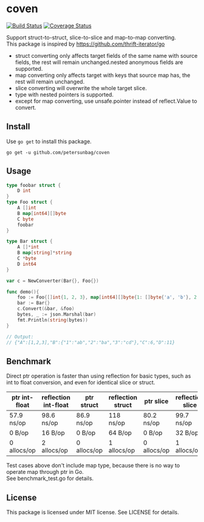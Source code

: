 # coven #

[![Build Status](https://travis-ci.org/petersunbag/coven.svg?branch=master)](https://travis-ci.org/petersunbag/coven)
[![Coverage Status](https://coveralls.io/repos/github/petersunbag/coven/badge.svg?branch=master&98)](https://coveralls.io/github/petersunbag/coven?branch=master)

Support struct-to-struct, slice-to-slice and map-to-map converting.  
This package is inspired by https://github.com/thrift-iterator/go
* struct converting only affects target fields of the same name with source fields, the rest will remain unchanged.nested anonymous fields are supported.
* map converting only affects target with keys that source map has, the rest will remain unchanged.
* slice converting will overwrite the whole target slice.
* type with nested pointers is supported.
* except for map converting, use unsafe.pointer instead of reflect.Value to convert.
## Install ##

Use `go get` to install this package.

    go get -u github.com/petersunbag/coven

## Usage ##

```go
type foobar struct {
    D int
}
type Foo struct {
    A []int
    B map[int64][]byte
    C byte
    foobar
}

type Bar struct {
    A []*int
    B map[string]*string
    C *byte
    D int64
}

var c = NewConverter(Bar{}, Foo{})

func demo(){
    foo := Foo{[]int{1, 2, 3}, map[int64][]byte{1: []byte{'a', 'b'}, 2: []byte{'b', 'a'}, 3: []byte{'c', 'd'}}, 6, foobar{11}}
    bar := Bar{}
    c.Convert(&bar, &foo)
    bytes, _ := json.Marshal(bar)
    fmt.Println(string(bytes))
}

// Output:
// {"A":[1,2,3],"B":{"1":"ab","2":"ba","3":"cd"},"C":6,"D":11}
```
## Benchmark ##

Direct ptr operation is faster than using reflection for basic types, such as int to float conversion, and even for identical slice or struct.

| ptr int-float | reflection int-float | ptr struct  | reflection struct | ptr slice  | reflection slice |
| ---           | ---                  | ---         | ---               | ---        | ---              |
| 57.9 ns/op    | 98.6 ns/op           | 86.9 ns/op  | 118 ns/op         | 80.2 ns/op | 99.7 ns/op       |
| 0 B/op        | 16 B/op              | 0 B/op      | 64 B/op           | 0 B/op     | 32 B/op          |
| 0 allocs/op   | 2 allocs/op          | 0 allocs/op | 1 allocs/op       | 0 allocs/op| 1 allocs/op      |

Test cases above don't include map type, because there is no way to operate map through ptr in Go.  
See benchmark_test.go for details.
## License ##

This package is licensed under MIT license. See LICENSE for details.